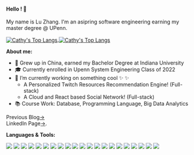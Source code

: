 #### Hello ! 🤗
My name is Lu Zhang. I'm an asipring software engineering earning my master degree @ UPenn.

<a href="github.com/la-vie-de-chat">
 <img align="center" src="https://github-readme-stats.vercel.app/api?username=la-vie-de-chat&theme=great-gatsby&showicons=true&count_private=true)](https://github.com/anuraghazra/github-readme-stats" alt="Cathy's Top Langs" />
</a>

<a href="github.com/la-vie-de-chat">
 <img align="center" src="https://github-readme-stats.vercel.app/api/top-langs/?username=la-vie-de-chat&theme=great-gatsby&showicons=true&count_private=true)](https://github.com/anuraghazra/github-readme-stats" alt="Cathy's Top Langs" />
</a>



</br>


**About me:**

* 🌱 Grew up in China, earned my Bachelor Degree at Indiana University
* 🎓 Currently enrolled in Upenn System Engineering Class of 2022
* 🔭 I’m currently working on something cool ✨  ✨ <br />
    <ul><li>A Personalized Twitch Resources Recommendation Engine! (Full-stack)</li></ul>
    <ul><li>A Cloud and React based Social Network! (Full-stack)</li></ul>
* 📚 Course Work: Database, Programming Language, Big Data Analytics


Previous Blog<a target="_blank" href="https://cuijingnansimona.medium.com/how-hiv-population-distribution-and-gender-differences-affect-our-lives-14cadcae61c5">→</a> <br />
LinkedIn Page<a href="https://www.linkedin.com/in/zhang547/">→</a>.


**Languages & Tools:**

<img src="http://img.shields.io/badge/-Java-F89820?style=flat&logo=java&logoColor=white"> <img src="https://img.shields.io/badge/-Python-black?style=flat&logo=python&logoColor=white"> <img src="https://img.shields.io/badge/-JavaScript-eed718?style=flat&logo=javascript&logoColor=ffffff"> <img src="https://img.shields.io/badge/-React-000000?style=flat&logo=react&logoColor=00c8ff"> <img src = "https://img.shields.io/badge/-HTML5-E34F26?style=flat&logo=html5&logoColor=white"> <img src = "https://img.shields.io/badge/-CSS3-1572B6?style=flat&logo=css3&logoColor=white"> <img src="https://img.shields.io/badge/-Spring Boot-4DB33D?style=flat&logo=spring&logoColor=FFFFFF"> <img src="https://img.shields.io/badge/-MySQL-F29111?style=flat&logo=mysql&logoColor=FFFFFF"> <img src="http://img.shields.io/badge/-Elasticsearch-4285F4?style=flat&logo=elasticsearch&logoColor=white"> <img src="https://img.shields.io/badge/-Spark-eed718?style=flat&logo=apache-spark&logoColor=ffffff"> <img src="http://img.shields.io/badge/-AWS-F89820?style=flat&logo=amazon&logoColor=white"> <img src="http://img.shields.io/badge/-Google%20Cloud%20Platform-4285F4?style=flat&logo=google%20cloud&logoColor=white"> <img src="http://img.shields.io/badge/-Spring-430098?style=flat&logo=spring&logoColor=white"> <img src="http://img.shields.io/badge/-Oracle-F1502F?style=flat&logo=oracle&logoColor=FFFFFF"> <img src="https://img.shields.io/badge/-Linux-4DB33D?style=flat&logo=linux&logoColor=FFFFFF"> <img src="http://img.shields.io/badge/-Maven-430098?style=flat&logo=apache-maven&logoColor=white"> <img src="https://img.shields.io/badge/-Ant-659ad2?style=flat&logo=ant-design&logoColor=ffffff"> <img src="http://img.shields.io/badge/-Git-F1502F?style=flat&logo=git&logoColor=FFFFFF"> <img src="http://img.shields.io/badge/-Tomcat-007ACC?style=flat&logo=apachetomcat&logoColor=white"> <img src="https://img.shields.io/badge/-Hibernate-cc6699?style=flat&logo=hibernate&logoColor=ffffff"> <img src="http://img.shields.io/badge/-Github-000000?style=flat&logo=github&logoColor=FFFFFF">
